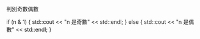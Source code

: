 判別奇數偶數

if (n & 1) {
    std::cout << "n 是奇數" << std::endl;
} else {
    std::cout << "n 是偶數" << std::endl;
}